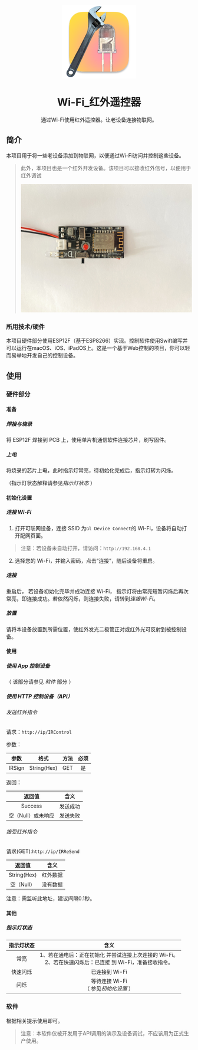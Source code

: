 <div align='center'>
  <img src='../imgs/icon.png' style='width:200px'/>
  <h1>Wi-Fi_红外遥控器</h1>
  <p>通过Wi-Fi使用红外遥控器。让老设备连接物联网。</p>
</div>




## 简介

本项目用于将一些老设备添加到物联网，以便通过Wi-Fi访问并控制这些设备。

> 此外，本项目也是一个红外开发设备。该项目可以接收红外信号，以便用于红外调试
>
> ![img1](../imgs/img1.jpeg)

### 所用技术/硬件

本项目硬件部分使用ESP12F（基于ESP8266）实现。控制软件使用Swift编写并可以运行在macOS、iOS、iPadOS上。这是一个基于Web控制的项目，你可以轻而易举地开发自己的控制设备。

## 使用

### 硬件部分

#### 准备

##### 焊接与烧录

将 ESP12F 焊接到 PCB 上，使用单片机通信软件连接芯片，刷写固件。

##### 上电

将烧录的芯片上电，此时指示灯常亮，待初始化完成后，指示灯转为闪烁。

（指示灯状态解释请参见*指示灯状态* ）

#### 初始化设置

##### 连接 Wi-Fi

1. 打开可联网设备，连接 SSID 为`Gl Device Connect`的 Wi-Fi，设备将自动打开配网页面。

> 注意：若设备未自动打开，请访问：`http://192.168.4.1`

2. 选择您的 Wi-Fi，并输入密码，点击“连接”，随后设备将重启。

##### 连接

重启后， 若设备初始化完毕并成功连接 Wi-Fi， 指示灯将由常亮短暂闪烁后再次常亮，即连接成功。若依然闪烁，则连接失败，请转到*连接Wi-Fi*。

##### 放置

请将本设备放置到所需位置，使红外发光二极管正对或红外光可反射到被控制设备。

#### 使用

##### 使用 App 控制设备

（ 该部分请参见 *软件* 部分 ）

##### 使用 HTTP 控制设备（API）

######  发送红外指令

请求：`http://ip/IRControl`

参数：

|  参数  |    格式     | 方法 | 必须 |
| :----: | :---------: | :--: | :--: |
| IRSign | String(Hex) | GET  |  是  |

返回：

|       返回值       |   含义   |
| :----------------: | :------: |
|      Success       | 发送成功 |
| 空（Null）或未响应 | 发送失败 |

###### 接受红外指令

请求(GET):`http://ip/IRReSend`

|   返回值    |   含义   |
| :---------: | :------: |
| String(Hex) | 红外数据 |
| 空（Null）  | 没有数据 |

注意：需监听此地址，建议间隔0.1秒。

#### 其他

##### 指示灯状态

| 指示灯状态 |                             含义                             |
| :--------: | :----------------------------------------------------------: |
|    常亮    | 1、若在通电后：正在初始化 并尝试连接上次连接的 Wi-Fi。<br/>2、若在快速闪烁后：已连接 到 Wi-Fi，准备接收指令。 |
|  快速闪烁  |                        已连接到 Wi-Fi                        |
|    闪烁    |          等待连接 Wi-Fi<br/>（ 参见*初始化设置* ）           |

### 软件

根据相关提示使用即可。

> 注意：本软件仅被开发用于API调用的演示及设备调试，不应该用为正式生产使用。